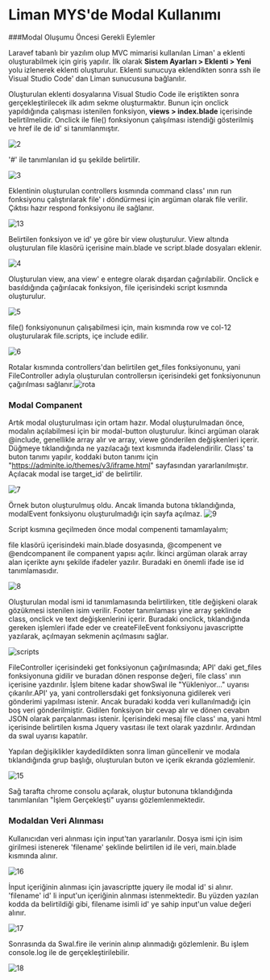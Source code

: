 # **Liman MYS'de Modal Kullanımı**

###Modal Oluşumu Öncesi Gerekli Eylemler

Laravef tabanlı bir yazılım olup MVC mimarisi kullanılan Liman' a eklenti oluşturabilmek için giriş yapılır. İlk olarak **Sistem Ayarları > Eklenti > Yeni** yolu izlenerek eklenti oluşturulur. Eklenti sunucuya eklendikten sonra ssh ile Visual Studio Code' dan Liman sunucusuna bağlanılır.  

Oluşturulan eklenti dosyalarına Visual Studio Code ile eriştikten sonra gerçekleştirilecek ilk adım sekme oluşturmaktır. Bunun için onclick yapıldığında çalışması istenilen fonksiyon, **views > index.blade** içerisinde belirtilmelidir. Onclick ile file() fonksiyonun çalışılması istendiği gösterilmiş ve href ile de id' si tanımlanmıştır.

![2](https://user-images.githubusercontent.com/32592247/128641747-c7c12603-dd04-4ea3-8923-81d00ef52c6f.png)

'#' ile tanımlanılan id şu şekilde belirtilir.

![3](https://user-images.githubusercontent.com/32592247/128641813-82077bf0-4d69-46eb-923c-179952877832.png)

Eklentinin oluşturulan controllers kısmında command class' ının run fonksiyonu çalıştırılarak file' ı döndürmesi için argüman olarak file verilir. Çıktısı hazır respond fonksiyonu ile sağlanır. 

![13](https://user-images.githubusercontent.com/32592247/128641852-51610c4b-db5d-4929-8d20-451d38cbde03.png)

Belirtilen fonksiyon ve id' ye göre bir view oluşturulur.  View altında oluşturulan file klasörü içerisine main.blade ve script.blade dosyaları eklenir.

![4](https://user-images.githubusercontent.com/32592247/128641871-a69dd51c-24d9-4b9c-b8b6-480634844983.png)

Oluşturulan view, ana view' e entegre olarak dışardan çağırılabilir. Onclick e basıldığında çağırılacak fonksiyon, file içerisindeki script kısmında oluşturulur.

![5](https://user-images.githubusercontent.com/32592247/128641885-c1771775-9ef7-4d8b-af2b-b431b2cff9fb.png)

file() fonksiyonunun çalışabilmesi için, main kısmında row ve col-12 oluşturularak file.scripts, içe include edilir.

![6](https://user-images.githubusercontent.com/32592247/128641899-9b7d0dad-17a1-45e4-be3f-c0c385b48363.png)

Rotalar kısmında controllers'dan belirtilen get_files fonksiyonunu, yani FileController adıyla oluşturulan controllersın içerisindeki get fonksiyonunun çağırılması sağlanır.![rota](https://user-images.githubusercontent.com/32592247/128641917-6b9e8d80-8877-4e3f-b129-5491bbdc44a2.png)

### Modal Companent

Artık modal oluşturulması için ortam hazır. Modal oluşturulmadan önce, modalın açılabilmesi için bir modal-button oluşturulur. İkinci argüman olarak @include, genellikle array alır ve array, viewe gönderilen değişkenleri içerir. Düğmeye tıklandığında ne yazılacağı text kısmında ifadelendirilir. Class' ta buton tanımı yapılır, koddaki buton tanımı için "https://adminlte.io/themes/v3/iframe.html" sayfasından yararlanılmıştır. Açılacak modal ise target_id' de belirtilir. 

![7](https://user-images.githubusercontent.com/32592247/128641937-18c4b6db-5560-49b3-8559-e5690af605f7.png)

Örnek buton oluşturulmuş oldu. Ancak limanda butona tıklandığında, modalEvent fonksiyonu oluşturulmadığı için sayfa açılmaz. ![9](https://user-images.githubusercontent.com/32592247/128641953-fd1f59e5-b465-4653-a7ea-12dbb0a5cd4a.png)

Script kısmına geçilmeden önce modal compenenti tamamlayalım;

file klasörü içerisindeki main.blade dosyasında, @compenent ve @endcompanent ile companent yapısı açılır. İkinci argüman olarak array alan içerikte aynı şekilde ifadeler yazılır. Buradaki en önemli ifade ise id tanımlamasıdır.

![8](https://user-images.githubusercontent.com/32592247/128641987-4e17e4aa-6fb6-444d-94af-67af3aa87bcf.png)

Oluşturulan modal ismi id tanımlamasında belirtilirken, title değişkeni olarak gözükmesi istenilen isim verilir. Footer tanımlaması yine array şeklinde class, onclick ve text değişkenlerini içerir. Buradaki onclick, tıklandığında gereken işlemleri ifade eder ve createFileEvent fonksiyonu javascriptte yazılarak, açılmayan sekmenin açılmasını sağlar.

![scripts](https://user-images.githubusercontent.com/32592247/128642028-28d4d482-bf43-426a-912d-6ea4c5891e93.png)

FileController içerisindeki get fonksiyonun çağırılmasında; API' daki get_files fonksiyonuna gidilir ve buradan dönen response değeri, file class' ının içerisine yazdırılır. İşlem bitene kadar showSwal ile "Yükleniyor..." uyarısı çıkarılır.API' ya, yani controllersdaki get fonksiyonuna gidilerek veri gönderimi yapılması istenir. Ancak buradaki kodda veri kullanılmadığı için boş veri gönderilmiştir. Gidilen fonksiyon bir cevap alır ve dönen cevabın JSON olarak parçalanması istenir. İçerisindeki mesaj file class' ına, yani html içerisinde belirtilen kısma Jquery vasıtası ile text olarak yazdırılır. Ardından da swal uyarısı kapatılır.

Yapılan değişiklikler kaydedildikten sonra liman güncellenir ve modala tıklandığında grup başlığı, oluşturulan buton ve içerik ekranda gözlemlenir.

![15](https://user-images.githubusercontent.com/32592247/128642041-2194b7ab-7d02-4718-a27e-7ffc0d931727.png)

Sağ tarafta chrome consolu açılarak, oluştur butonuna tıklandığında tanımlanılan "İşlem Gerçekleşti" uyarısı gözlemlenmektedir.

### Modaldan Veri Alınması

Kullanıcıdan veri alınması için input'tan yararlanılır. Dosya ismi için isim girilmesi istenerek 'filename' şeklinde belirtilen id ile veri, main.blade kısmında alınır.

![16](https://user-images.githubusercontent.com/32592247/128642052-df4b5134-4491-43a4-b71b-147bfaf33859.png)

İnput içeriğinin alınması için javascriptte jquery ile modal id' si alınır. 'filename' id' li input'un içeriğinin alınması istenmektedir. Bu yüzden yazılan kodda da belirtildiği gibi, filename isimli id' ye sahip input'un value değeri alınır.

![17](https://user-images.githubusercontent.com/32592247/128642061-e1aec304-40ce-4ad3-ba09-5ce58c9e05d7.png)

Sonrasında da Swal.fire ile verinin alınıp alınmadığı gözlemlenir. Bu işlem console.log ile de gerçekleştirilebilir.

![18](https://user-images.githubusercontent.com/32592247/128642073-9061ca2c-bc32-4616-bb0b-823ba7b3397e.png)